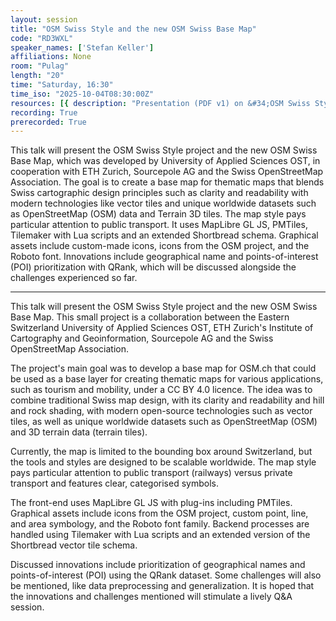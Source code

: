 ```yaml
---
layout: session
title: "OSM Swiss Style and the new OSM Swiss Base Map"
code: "RD3WXL"
speaker_names: ['Stefan Keller']
affiliations: None
room: "Pulag"
length: "20"
time: "Saturday, 16:30"
time_iso: "2025-10-04T08:30:00Z"
resources: [{ description: "Presentation (PDF v1) on &#34;OSM Swiss Style&#34; by Stefan Keller, State of the Map 2025 Manila, 2025-10-04", url: "https://pretalx.com/media/sotm2025/submissions/RD3WXL/resources/2025-10-04_SotM_2_fdAEz2Y.pdf" },{ description: "Webapp of the &#34;OSM Swiss Base Map&#34; covering Switzerland and surrounding countries, July 2025 (No guarantee – subject to change or unavailability)", url: "https://osm-swiss-style.infs.ch/" },{ description: "&#34;OSM Swiss Base Map&#34; showing Zermatt at zoom level ~16.7 (Screenshot 2025-09-28)", url: "https://pretalx.com/media/sotm2025/submissions/RD3WXL/resources/2025-10-04_SotM_2_KZUQJlR.png" }]
recording: True
prerecorded: True
---
```


This talk will present the OSM Swiss Style project and the new OSM Swiss Base Map, which was developed by University of Applied Sciences OST, in cooperation with ETH Zurich, Sourcepole AG and the Swiss OpenStreetMap Association. The goal is to create a base map for thematic maps that blends Swiss cartographic design principles such as clarity and readability with modern technologies like vector tiles and unique worldwide datasets such as OpenStreetMap (OSM) data and Terrain 3D tiles. The map style pays particular attention to public transport. It uses MapLibre GL JS, PMTiles, Tilemaker with Lua scripts and an extended Shortbread schema. Graphical assets include custom-made icons, icons from the OSM project, and the Roboto font. Innovations include geographical name and points-of-interest (POI) prioritization with QRank, which will be discussed alongside the challenges experienced so far.

<hr>

This talk will present the OSM Swiss Style project and the new OSM Swiss Base Map. This small project is a collaboration between the Eastern Switzerland University of Applied Sciences OST, ETH Zurich's Institute of Cartography and Geoinformation, Sourcepole AG and the Swiss OpenStreetMap Association.

The project's main goal was to develop a base map for OSM.ch that could be used as a base layer for creating thematic maps for various applications, such as tourism and mobility, under a CC BY 4.0 licence. The idea was to combine traditional Swiss map design, with its clarity and readability and hill and rock shading, with modern open-source technologies such as vector tiles, as well as unique worldwide datasets such as OpenStreetMap (OSM) and 3D terrain data (terrain tiles).

Currently, the map is limited to the bounding box around Switzerland, but the tools and styles are designed to be scalable worldwide. The map style pays particular attention to public transport (railways) versus private transport and features clear, categorised symbols.

The front-end uses MapLibre GL JS with plug-ins including PMTiles. Graphical assets include icons from the OSM project, custom point, line, and area symbology, and the Roboto font family. Backend processes are handled using Tilemaker with Lua scripts and an extended version of the Shortbread vector tile schema.
 
Discussed innovations include prioritization of geographical names and points-of-interest (POI) using the QRank dataset. Some challenges will also be mentioned, like data preprocessing and generalization. It is hoped that the innovations and challenges mentioned will stimulate a lively Q&amp;A session.

